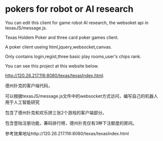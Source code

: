 # pokers for robot or AI research

You can edit this client for game robot AI research,
the websoket api in texasJS/message.js.

Texas Holdem Poker and three card poker games client. 

A poker client useing html,jquery,websocket,canvas. 

Only contains login,regist,three basic play rooms,user's chips rank. 

You can see this project at this website below. 

http://120.26.217.116:8080/texas/texasIndex.html. 

德州扑克的客户端代码， 

可以根据texasJS/message.js文件中的websocket方式访问，编写自己的机器人用于人工智能研究

包含了德州扑克和欢乐拼三张2个游戏的客户端部分。 

包含登陆注册功能，筹码排行榜，德州扑克仅有3种下注额度的房间。 

参考效果地址http://120.26.217.116:8080/texas/texasIndex.html 


